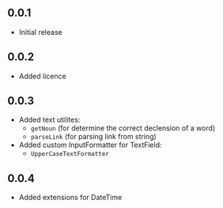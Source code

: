 ## 0.0.1

* Initial release

## 0.0.2

* Added licence

## 0.0.3
* Added text utilites:
    - ```getNoun``` (for determine the correct declension of a word)
    - ```parseLink``` (for parsing link from string)
* Added custom InputFormatter for TextField:
    - ```UpperCaseTextFormatter```

## 0.0.4
* Added extensions for DateTime
